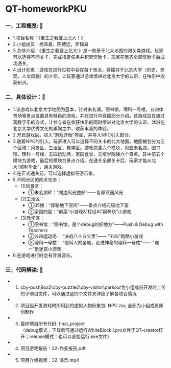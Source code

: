# QT-homeworkPKU
### 一，工程概览: :crystal_ball: <br/> 
* 1.项目名称：《重生之我要上北大！》<br/>
* 2.小组成员：杨泽嘉，陈博远，罗锦易<br/>
* 3.总体介绍：《重生之我要上北大!》是一款基于北大地图的闯关类游戏。玩家可以选择不同关卡，完成指定任务并积累奖励卡。玩家在集齐全部奖励卡后成功通关。<br/>
* 4.设计初衷：游戏在进行过程中会在每个景点，穿插对于北京大学（历史，景观，人文风貌）的介绍。让玩家通过游戏增进对北京大学的认识，在快乐中收获知识。<br/>
### 二，具体设计：:space_invader: <br/>
* 1.该游戏以北京大学地图为蓝本，针对未名湖，图书馆，理科一号楼，五四体育场等景点设置具有特色的游戏，并在进行中穿插部分介绍。该游戏旨在通过寓教于乐的方式，让参与者在收获快乐的同时增进对北京大学的认识，沐浴在北京大学优秀文化的熏陶之中，收获丰富的体验。 <br/>
* 2.开启游戏后，进入“游戏开始”界面，并导入NPC引入部分。<br/>
* 3.随着NPC的引入，玩家进入可以选择不同关卡的北大地图。地图被划分为三个区域：风景区，生活区，教学区。游戏包含六个模块，对应未名湖，图书馆，理科一号楼，五四运动场，家园食堂，元培学院楼六个景点。其中前五个模块为游戏，最后的模块为景点介绍。在通关全部关卡后，玩家才能从北大“顺利毕业”，通关游戏。<br/>
* 4.在正式通关前，可以选择虚拟导游形象。<br/>
* 5.不同分区的闯关任务：<br/>
    * (1)风景区：<br/>
        * ①未名湖畔：“湖边风光独好”——复原燕园风光<br/>
    * (2)生活区：<br/>
        * ①35楼：“探秘地下空间”——景点介绍元培地下室<br/>  
        * ②家园四层："前菜”小游戏&“程设AC钢琴块”小游戏<br/>
    * (3)教学区：<br/>
        * ①图书馆：“图书馆，是个debug的好地方”——Push & Debug with Teachers<br/>
        * ②五四运动场： “决战八十五公里”—— “五四”跑酷小游戏<br/>
        * ③理科一号楼： “信科人的圣地，走进神秘的理科一号楼”—— “理一”走迷宫小游戏<br/>
* 6.在游戏进行时会有背景音乐。<br/>
### 三，代码解读: :crystal_ball: <br/>
* 1. cby-pushBox2\cby-puzzle2\cby-visitor\parkour为小组成员开发时上传的子项目文件，可以通过这四个文件夹详细了解各项目情况 <br/>
* 2. 项目组开发游戏时所用到的虚拟人物形象包: NPC.zip; 全部为小组成员原创制作<br/>
* 3. 最终项目所有代码: final_project<br/> （debug模式：下载后可通过运行WhiteBlockII.pro文件于QT-creator打开；release模式：也可以直接运行.exe文件）
* 4. 项目游戏报告：32-作业报告.pdf<br/>
* 5. 项目介绍视频：32-演示.mp4<br/>
